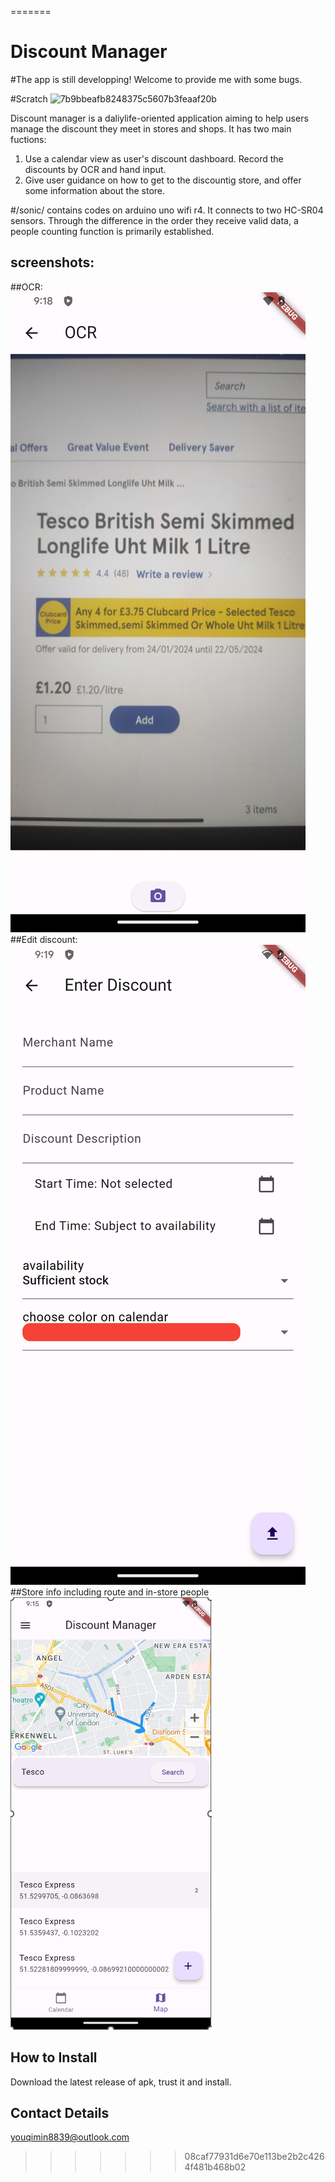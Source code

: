 =======
# Discount Manager

#The app is still developping! Welcome to provide me with some bugs.

#Scratch
![7b9bbeafb8248375c5607b3feaaf20b](https://github.com/YOUMIN8839/casa0015-mobile-assessment-QiminYou/assets/156082305/def17998-40fe-4daf-8119-367786f0e7e8)


Discount manager is a daliylife-oriented application aiming to help users manage the discount they meet in stores and shops.
It has two main fuctions:
1. Use a calendar view as user's discount dashboard. Record the discounts by OCR and hand input.
2. Give user guidance on how to get to the discountig store, and offer some information about the store.

#/sonic/ contains codes on arduino uno wifi r4. It connects to two HC-SR04 sensors. Through the difference in the order they receive valid data, a people counting function is primarily established. 

## screenshots:
##OCR:
![111.png](https://github.com/YOUMIN8839/casa0015-mobile-assessment-QiminYou/blob/main/readme/111.png)
##Edit discount:
![222.png](https://github.com/YOUMIN8839/casa0015-mobile-assessment-QiminYou/blob/main/readme/222.png)
##Store info including route and in-store people
![333.png](https://github.com/YOUMIN8839/casa0015-mobile-assessment-QiminYou/blob/main/readme/333.png)




## How to Install

Download the latest release of apk, trust it and install.

##  Contact Details

youqimin8839@outlook.com
>>>>>>> 08caf77931d6e70e113be2b2c4264f481b468b02

